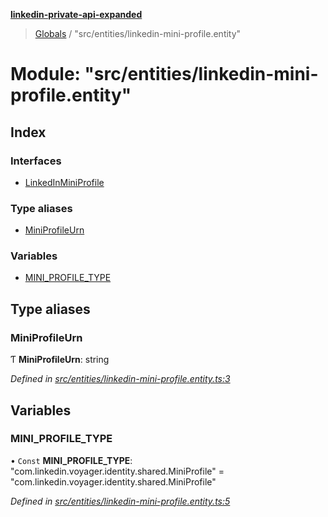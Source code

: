 **[linkedin-private-api-expanded](../README.md)**

> [Globals](../globals.md) / "src/entities/linkedin-mini-profile.entity"

# Module: "src/entities/linkedin-mini-profile.entity"

## Index

### Interfaces

* [LinkedInMiniProfile](../interfaces/_src_entities_linkedin_mini_profile_entity_.linkedinminiprofile.md)

### Type aliases

* [MiniProfileUrn](_src_entities_linkedin_mini_profile_entity_.md#miniprofileurn)

### Variables

* [MINI\_PROFILE\_TYPE](_src_entities_linkedin_mini_profile_entity_.md#mini_profile_type)

## Type aliases

### MiniProfileUrn

Ƭ  **MiniProfileUrn**: string

*Defined in [src/entities/linkedin-mini-profile.entity.ts:3](https://github.com/khanhtranngoccva/linkedin-private-api/blob/a197b9e/src/entities/linkedin-mini-profile.entity.ts#L3)*

## Variables

### MINI\_PROFILE\_TYPE

• `Const` **MINI\_PROFILE\_TYPE**: \"com.linkedin.voyager.identity.shared.MiniProfile\" = "com.linkedin.voyager.identity.shared.MiniProfile"

*Defined in [src/entities/linkedin-mini-profile.entity.ts:5](https://github.com/khanhtranngoccva/linkedin-private-api/blob/a197b9e/src/entities/linkedin-mini-profile.entity.ts#L5)*
